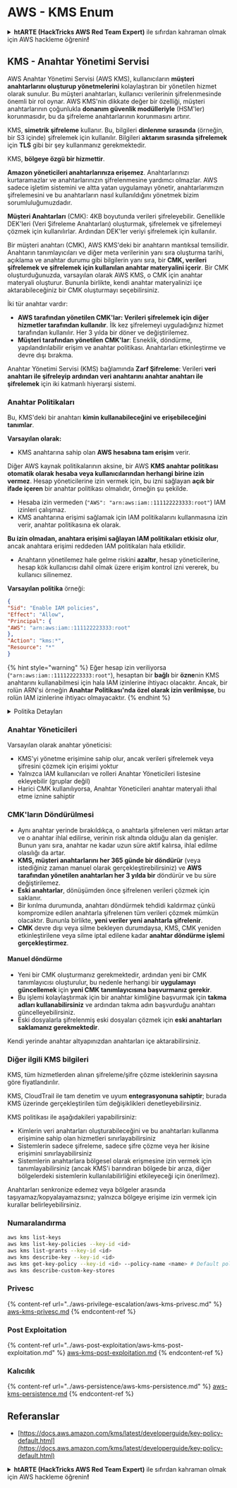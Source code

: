 # AWS - KMS Enum

<details>

<summary><strong>htARTE (HackTricks AWS Red Team Expert)</strong> ile sıfırdan kahraman olmak için AWS hackleme öğrenin<strong>!</strong></summary>

HackTricks'ı desteklemenin diğer yolları:

* Şirketinizin **HackTricks'te reklamını görmek isterseniz** veya **HackTricks'i PDF olarak indirmek isterseniz** [**ABONELİK PLANLARINA**](https://github.com/sponsors/carlospolop) göz atın!
* [**Resmi PEASS & HackTricks ürünlerini**](https://peass.creator-spring.com) edinin
* [**The PEASS Family**](https://opensea.io/collection/the-peass-family) keşfedin, özel [**NFT'lerimiz**](https://opensea.io/collection/the-peass-family) koleksiyonumuz
* 💬 [**Discord grubuna**](https://discord.gg/hRep4RUj7f) veya [**telegram grubuna**](https://t.me/peass) **katılın** veya **Twitter** 🐦 [**@hacktricks\_live**](https://twitter.com/hacktricks\_live)**'ı takip edin**.
* **Hacking hilelerinizi** [**HackTricks**](https://github.com/carlospolop/hacktricks) ve [**HackTricks Cloud**](https://github.com/carlospolop/hacktricks-cloud) github reposuna **PR göndererek paylaşın**.

</details>

## KMS - Anahtar Yönetimi Servisi

AWS Anahtar Yönetimi Servisi (AWS KMS), kullanıcıların **müşteri anahtarlarını oluşturup yönetmelerini** kolaylaştıran bir yönetilen hizmet olarak sunulur. Bu müşteri anahtarları, kullanıcı verilerinin şifrelenmesinde önemli bir rol oynar. AWS KMS'nin dikkate değer bir özelliği, müşteri anahtarlarının çoğunlukla **donanım güvenlik modülleriyle** (HSM'ler) korunmasıdır, bu da şifreleme anahtarlarının korunmasını artırır.

KMS, **simetrik şifreleme** kullanır. Bu, bilgileri **dinlenme sırasında** (örneğin, bir S3 içinde) şifrelemek için kullanılır. Bilgileri **aktarım sırasında şifrelemek** için **TLS** gibi bir şey kullanmanız gerekmektedir.

KMS, **bölgeye özgü bir hizmettir**.

**Amazon yöneticileri anahtarlarınıza erişemez**. Anahtarlarınızı kurtaramazlar ve anahtarlarınızın şifrelenmesine yardımcı olmazlar. AWS sadece işletim sistemini ve altta yatan uygulamayı yönetir, anahtarlarımızın şifrelemesini ve bu anahtarların nasıl kullanıldığını yönetmek bizim sorumluluğumuzdadır.

**Müşteri Anahtarları** (CMK): 4KB boyutunda verileri şifreleyebilir. Genellikle DEK'leri (Veri Şifreleme Anahtarları) oluşturmak, şifrelemek ve şifrelemeyi çözmek için kullanılırlar. Ardından DEK'ler veriyi şifrelemek için kullanılır.

Bir müşteri anahtarı (CMK), AWS KMS'deki bir anahtarın mantıksal temsilidir. Anahtarın tanımlayıcıları ve diğer meta verilerinin yanı sıra oluşturma tarihi, açıklama ve anahtar durumu gibi bilgilerin yanı sıra, bir **CMK, verileri şifrelemek ve şifrelemek için kullanılan anahtar materyalini içerir**. Bir CMK oluşturduğunuzda, varsayılan olarak AWS KMS, o CMK için anahtar materyali oluşturur. Bununla birlikte, kendi anahtar materyalinizi içe aktarabileceğiniz bir CMK oluşturmayı seçebilirsiniz.

İki tür anahtar vardır:

* **AWS tarafından yönetilen CMK'lar: Verileri şifrelemek için diğer hizmetler tarafından kullanılır**. İlk kez şifrelemeyi uyguladığınız hizmet tarafından kullanılır. Her 3 yılda bir döner ve değiştirilemez.
* **Müşteri tarafından yönetilen CMK'lar**: Esneklik, döndürme, yapılandırılabilir erişim ve anahtar politikası. Anahtarları etkinleştirme ve devre dışı bırakma.

Anahtar Yönetimi Servisi (KMS) bağlamında **Zarf Şifreleme**: Verileri **veri anahtarı ile şifreleyip ardından veri anahtarını anahtar anahtarı ile şifrelemek** için iki katmanlı hiyerarşi sistemi.

### Anahtar Politikaları

Bu, KMS'deki bir anahtarı **kimin kullanabileceğini ve erişebileceğini tanımlar**.

**Varsayılan olarak:**

* KMS anahtarına sahip olan **AWS hesabına tam erişim** verir.

Diğer AWS kaynak politikalarının aksine, bir AWS **KMS anahtar politikası otomatik olarak hesaba veya kullanıcılarından herhangi birine izin vermez**. Hesap yöneticilerine izin vermek için, bu izni sağlayan **açık bir ifade içeren** bir anahtar politikası olmalıdır, örneğin şu şekilde.

* Hesaba izin vermeden (`"AWS": "arn:aws:iam::111122223333:root"`) IAM izinleri çalışmaz.
* KMS anahtarına erişimi sağlamak için IAM politikalarını kullanmasına izin verir, anahtar politikasına ek olarak.

**Bu izin olmadan, anahtara erişimi sağlayan IAM politikaları etkisiz olur**, ancak anahtara erişimi reddeden IAM politikaları hala etkilidir.

* Anahtarın yönetilemez hale gelme riskini **azaltır**, hesap yöneticilerine, hesap kök kullanıcısı dahil olmak üzere erişim kontrol izni vererek, bu kullanıcı silinemez.

**Varsayılan politika** örneği:

```json
{
"Sid": "Enable IAM policies",
"Effect": "Allow",
"Principal": {
"AWS": "arn:aws:iam::111122223333:root"
},
"Action": "kms:*",
"Resource": "*"
}
```

{% hint style="warning" %}
Eğer hesap izin veriliyorsa (`"arn:aws:iam::111122223333:root"`), hesaptan bir **bağlı** bir **özne**nin KMS anahtarını kullanabilmesi için hala IAM izinlerine ihtiyacı olacaktır. Ancak, bir rolün ARN'si örneğin **Anahtar Politikası'nda özel olarak izin verilmişse**, bu rolün IAM izinlerine ihtiyacı olmayacaktır.
{% endhint %}

<details>

<summary>Politika Detayları</summary>

Politikanın özellikleri:

* JSON tabanlı belge
* Kaynak --> Etkilenen kaynaklar ("\*" olabilir)
* Eylem --> kms:Encrypt, kms:Decrypt, kms:CreateGrant ... (izinler)
* Etki --> İzin verme/Reddetme
* Özne --> etkilenen arn
* Koşullar (isteğe bağlı) --> İzinleri vermek için koşul

İzinler:

* İzinlerinizi AWS hesabınızdaki başka bir AWS öznesine devretmenize izin verir. Bunları AWS KMS API'lerini kullanarak oluşturmanız gerekmektedir. CMK tanımlayıcısı, alıcı özne ve gereken işlem düzeyi (Decrypt, Encrypt, GenerateDataKey...) belirtilebilir.
* İzin oluşturulduktan sonra bir GrantToken ve bir GrantID verilir.

**Erişim**:

* **Anahtar politikası** aracılığıyla -- Eğer varsa, bu IAM politikasının üzerine **geçerlidir**
* **IAM politikası** aracılığıyla
* **İzinler** aracılığıyla

</details>

### Anahtar Yöneticileri

Varsayılan olarak anahtar yöneticisi:

* KMS'yi yönetme erişimine sahip olur, ancak verileri şifrelemek veya şifresini çözmek için erişimi yoktur
* Yalnızca IAM kullanıcıları ve rolleri Anahtar Yöneticileri listesine ekleyebilir (gruplar değil)
* Harici CMK kullanılıyorsa, Anahtar Yöneticileri anahtar materyali ithal etme iznine sahiptir

### CMK'ların Döndürülmesi

* Aynı anahtar yerinde bırakıldıkça, o anahtarla şifrelenen veri miktarı artar ve o anahtar ihlal edilirse, verinin risk altında olduğu alan da genişler. Bunun yanı sıra, anahtar ne kadar uzun süre aktif kalırsa, ihlal edilme olasılığı da artar.
* **KMS, müşteri anahtarlarını her 365 günde bir döndürür** (veya istediğiniz zaman manuel olarak gerçekleştirebilirsiniz) ve **AWS tarafından yönetilen anahtarları her 3 yılda bir** döndürür ve bu süre değiştirilemez.
* **Eski anahtarlar**, dönüşümden önce şifrelenen verileri çözmek için saklanır.
* Bir kırılma durumunda, anahtarı döndürmek tehdidi kaldırmaz çünkü kompromize edilen anahtarla şifrelenen tüm verileri çözmek mümkün olacaktır. Bununla birlikte, **yeni veriler yeni anahtarla şifrelenir**.
* **CMK** devre dışı veya silme bekleyen durumdaysa, KMS, CMK yeniden etkinleştirilene veya silme iptal edilene kadar **anahtar döndürme işlemi gerçekleştirmez**.

#### Manuel döndürme

* Yeni bir CMK oluşturmanız gerekmektedir, ardından yeni bir CMK tanımlayıcısı oluşturulur, bu nedenle herhangi bir **uygulamayı güncellemek** için **yeni CMK tanımlayıcısına başvurmanız gerekir**.
* Bu işlemi kolaylaştırmak için bir anahtar kimliğine başvurmak için **takma adları kullanabilirsiniz** ve ardından takma adın başvurduğu anahtarı güncelleyebilirsiniz.
* Eski dosyalarla şifrelenmiş eski dosyaları çözmek için **eski anahtarları saklamanız gerekmektedir**.

Kendi yerinde anahtar altyapınızdan anahtarları içe aktarabilirsiniz.

### Diğer ilgili KMS bilgileri

KMS, tüm hizmetlerden alınan şifreleme/şifre çözme isteklerinin sayısına göre fiyatlandırılır.

KMS, CloudTrail ile tam denetim ve uyum **entegrasyonuna sahiptir**; burada KMS üzerinde gerçekleştirilen tüm değişiklikleri denetleyebilirsiniz.

KMS politikası ile aşağıdakileri yapabilirsiniz:

* Kimlerin veri anahtarları oluşturabileceğini ve bu anahtarları kullanma erişimine sahip olan hizmetleri sınırlayabilirsiniz
* Sistemlerin sadece şifreleme, sadece şifre çözme veya her ikisine erişimini sınırlayabilirsiniz
* Sistemlerin anahtarlara bölgesel olarak erişmesine izin vermek için tanımlayabilirsiniz (ancak KMS'i barındıran bölgede bir arıza, diğer bölgelerdeki sistemlerin kullanılabilirliğini etkileyeceği için önerilmez).

Anahtarları senkronize edemez veya bölgeler arasında taşıyamaz/kopyalayamazsınız; yalnızca bölgeye erişime izin vermek için kurallar belirleyebilirsiniz.

### Numaralandırma

```bash
aws kms list-keys
aws kms list-key-policies --key-id <id>
aws kms list-grants --key-id <id>
aws kms describe-key --key-id <id>
aws kms get-key-policy --key-id <id> --policy-name <name> # Default policy name is "default"
aws kms describe-custom-key-stores
```

### Privesc

{% content-ref url="../aws-privilege-escalation/aws-kms-privesc.md" %}
[aws-kms-privesc.md](../aws-privilege-escalation/aws-kms-privesc.md)
{% endcontent-ref %}

### Post Exploitation

{% content-ref url="../aws-post-exploitation/aws-kms-post-exploitation.md" %}
[aws-kms-post-exploitation.md](../aws-post-exploitation/aws-kms-post-exploitation.md)
{% endcontent-ref %}

### Kalıcılık

{% content-ref url="../aws-persistence/aws-kms-persistence.md" %}
[aws-kms-persistence.md](../aws-persistence/aws-kms-persistence.md)
{% endcontent-ref %}

## Referanslar

* [https://docs.aws.amazon.com/kms/latest/developerguide/key-policy-default.html](https://docs.aws.amazon.com/kms/latest/developerguide/key-policy-default.html)

<details>

<summary><strong>htARTE (HackTricks AWS Red Team Expert)</strong> ile sıfırdan kahraman olmak için AWS hackleme öğrenin<strong>!</strong></summary>

HackTricks'i desteklemenin diğer yolları:

* Şirketinizi HackTricks'te **reklamınızı görmek** veya HackTricks'i **PDF olarak indirmek** için [**ABONELİK PLANLARI**](https://github.com/sponsors/carlospolop)'na göz atın!
* [**Resmi PEASS & HackTricks ürünlerini**](https://peass.creator-spring.com) edinin
* Özel [**NFT'lerden**](https://opensea.io/collection/the-peass-family) oluşan koleksiyonumuz [**The PEASS Family**](https://opensea.io/collection/the-peass-family)'i keşfedin
* 💬 [**Discord grubuna**](https://discord.gg/hRep4RUj7f) veya [**telegram grubuna**](https://t.me/peass) **katılın** veya **Twitter** 🐦 [**@hacktricks\_live**](https://twitter.com/hacktricks\_live)'ı **takip edin**.
* **Hacking hilelerinizi** [**HackTricks**](https://github.com/carlospolop/hacktricks) ve [**HackTricks Cloud**](https://github.com/carlospolop/hacktricks-cloud) github reposuna **PR göndererek** paylaşın.

</details>
